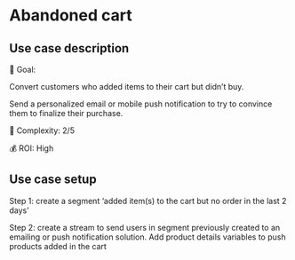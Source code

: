 # Abandoned cart

## Use case description

🎯  Goal:

Convert customers who added items to their cart but didn’t buy.

Send a personalized email or mobile push notification to try to convince them to finalize their purchase.

🔧  Complexity: 2/5

💰  ROI: High

## Use case setup

Step 1: create a segment ‘added item(s) to the cart but no order in the last 2 days’

Step 2: create a stream to send users in segment previously created to an emailing or push notification solution. Add product details variables to push products added in the cart
